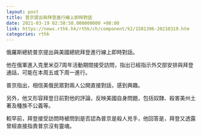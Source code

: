 ```yaml
---
layout: post
title: 普京提出與拜登進行線上即時對話
date: 2021-03-19 02:58:58.000000000 +08:00
link: https://news.rthk.hk/rthk/ch/component/k2/1581396-20210319.htm
categories: rthk
---
```


俄羅斯總統普京提出與美國總統拜登進行線上即時對話。

他在俄軍進入克里米亞7周年活動期間接受訪問，指出已經指示外交部安排與拜登通話，可能在本周五或下周一進行。

普京指出，相信美俄民眾對兩人公開直接對話，感到興趣。

另外，他又形容拜登日前對他的評論，反映美國自身問題，包括奴隸、殺害美州土著及種族不公義等。

較早前，拜登接受訪問時被問到是否認為普京是殺人兇手，他回答是，拜登又透露曾經直接指責普京沒有靈魂。
